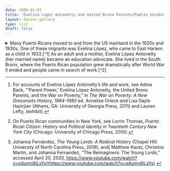 ```yaml
---
date: 1000-01-01
title: 'Evelina López Antonetty and United Bronx Parents/Padres Unidos del Bronx'
layout: docset-gallery
type: list
draft: false
---
```


<details>
  <summary>Many Puerto Ricans moved to and from the US mainland in the 1920s and 1930s. One of these migrants was Evelina López, who came to East Harlem as a child in 1933.[^1] As an adult and a mother, Evelina López Antonetty (her married name) became an education advocate. She lived in the South Bronx, where the Puerto Rican population grew dramatically after World War II ended and people came in search of work.[^2] </summary>

Antonetty’s early school experiences in New York City were difficult and left scars that lasted for decades. But they also motivated her to become an activist. In a later interview, she recalled that “The Hispanics from Central America, the Haitains, the Blacks from the South and the Puerto Ricans all have problems with language and customs. They experience rejection like I did. They feel like outsiders!”[^1]

As a child, Evelina López lived in “El Barrio” — East Harlem. The vibrant community provided her with a political education. During the Great Depression, she saw that many in her community were unable to find work, but that they were too ashamed to ask for help in public. She decided to help her neighbors by gathering their food vouchers, collecting their food, and delivering it to them in the privacy of their homes. As a high school student at Wadleigh High School in Harlem, she and three classmates staged a boycott. A student had become ill at school, and there was no nurse available to help. López and her peers took action to draw attention to the lack of adequate medical care.[^2]

Antonetty later had the opportunity to expand her political vision as union worker, where she met Puerto Rican labor leader Jesús Colón, and as parent. Her first two children entered school in the South Bronx in the late 1940s, while she was home taking care of her youngest child. She increasingly became involved in her daughters’ school. She got to know the needs of other Puerto Rican families in the area and began to organize parents to push for the education their children deserved. 

Antonetty’s organizing work led her to found United Bronx Parents (UBP) in 1965. UBP organized and supported Puerto Rican and Black parents in the Bronx in pushing for better education. UBP attacked how racism, ableism, and bias against Spanish-speaking students and families together limited opportunities for Black and Latinx students. 

The organization’s early focus was on bilingual education. Many neighborhood youth came from Spanish-speaking families, but the Board of Education failed to provide the education they deserved and needed. Instead, teachers and administrators frequently labeled students as disabled because they spoke Spanish rather than English. 

Under Antonetty’s leadership, United Bronx Parents advocated for a range of issues, from childcare, to parent power in school decision-making, to school lunches. Antonetty also became a mentor to a younger generation of activists, including the Young Lords Party, that was fighting for justice for Puerto Ricans in New York and independence for those on the island.[^5]  

[^1]: For accounts of Evelina López Antonetty’s life and work, see Adina Back, “‘Parent Power,’ Evelina López Antonetty, the United Bronx Parents, and the War on Poverty,” in *The War on Poverty: A New Grassroots History, 1964-1980* ed. Annelise Orleck and Lisa Gayle Hazirjian (Athens, GA: University of Georgia Press, 2011) and Lauren Lefty, (exhibit). 

[^2]: On Puerto Rican communities in New York, see Lorrin Thomas, *Puerto Rican Citizen: History and Political Identity in Twentieth Century New York City* (Chicago: University of Chicago Press, 2010). 

[^3]: Back, “‘Parent Power,’” 187.

[^4]: Thomas, *Puerto Rican Citizen*, 206-208. 

[^5]: Johanna Fernández, *The Young Lords: A Radical History* (Chapel Hill: University of North Carolina Press, 2019), and[ Matthew Kautz, Christina Martin, and Johanna Fernandez, “The Reimaginers: The Young Lords,” accessed April 20, 2020, https://www.youtube.com/watch?v=q4umn9iLsYs](https://www.youtube.com/watch?v=q4umn9iLsYs).
 
</details>
